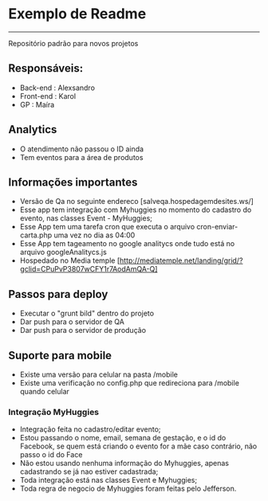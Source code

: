 # Exemplo de Readme
-------------------------------------

Repositório padrão para novos projetos

## Responsáveis:
* Back-end : Alexsandro
* Front-end : Karol
* GP : Maíra

## Analytics
* O atendimento não passou o ID ainda
* Tem eventos para a área de produtos


## Informações importantes
* Versão de Qa no seguinte endereco [salveqa.hospedagemdesites.ws/]
* Esse app tem integração com Myhuggies no momento do cadastro do evento, nas classes Event - MyHuggies;
* Esse App tem uma tarefa cron que executa o arquivo cron-enviar-carta.php uma vez no dia as 04:00
* Esse App tem tageamento no google analitycs onde tudo está no arquivo googleAnalitycs.js
* Hospedado no Media temple [http://mediatemple.net/landing/grid/?gclid=CPuPvP3807wCFY1r7AodAmQA-Q]

## Passos para deploy
* Executar o "grunt bild" dentro do projeto
* Dar push para o servidor de QA
* Dar push para o servidor de produção

## Suporte para mobile
* Existe uma versão para celular na pasta /mobile
* Existe uma verificação no config.php que redireciona para /mobile quando celular

### Integração MyHuggies
* Integração feita no cadastro/editar evento;
* Estou passando o nome, email, semana de gestação, e o id do Facebook, se quem está criando o evento for a mãe caso contrário, não passo o id do Face
* Não estou usando nenhuma informação do Myhuggies, apenas cadastrando se já nao estiver cadastrada;
* Toda integração está nas classes  Event e Myhuggies;
* Toda regra de negocio de Myhuggies foram feitas pelo Jefferson.


